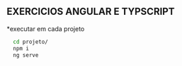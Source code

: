 ## EXERCICIOS ANGULAR E TYPSCRIPT

*executar em cada projeto

```bash
  cd projeto/
  npm i
  ng serve
```
